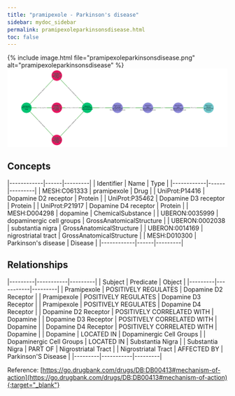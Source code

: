 ```yaml
---
title: "pramipexole - Parkinson's disease"
sidebar: mydoc_sidebar
permalink: pramipexoleparkinsonsdisease.html
toc: false 
---
```


{% include image.html file="pramipexoleparkinsonsdisease.png" alt="pramipexoleparkinsonsdisease" %}![Path Visualization](/images/pramipexoleparkinsonsdisease.png)

## Concepts

|------------|------|---------|
| Identifier | Name | Type    |
|------------|------|---------|
| MESH:C061333 | pramipexole | Drug |
| UniProt:P14416 | Dopamine D2 receptor | Protein |
| UniProt:P35462 | Dopamine D3 receptor | Protein |
| UniProt:P21917 | Dopamine D4 receptor | Protein |
| MESH:D004298 | dopamine | ChemicalSubstance |
| UBERON:0035999 | dopaminergic cell groups | GrossAnatomicalStructure |
| UBERON:0002038 | substantia nigra | GrossAnatomicalStructure |
| UBERON:0014169 | nigrostriatal tract | GrossAnatomicalStructure |
| MESH:D010300 | Parkinson's disease | Disease |
|------------|------|---------|

## Relationships

|---------|-----------|---------|
| Subject | Predicate | Object  |
|---------|-----------|---------|
| Pramipexole | POSITIVELY REGULATES | Dopamine D2 Receptor |
| Pramipexole | POSITIVELY REGULATES | Dopamine D3 Receptor |
| Pramipexole | POSITIVELY REGULATES | Dopamine D4 Receptor |
| Dopamine D2 Receptor | POSITIVELY CORRELATED WITH | Dopamine |
| Dopamine D3 Receptor | POSITIVELY CORRELATED WITH | Dopamine |
| Dopamine D4 Receptor | POSITIVELY CORRELATED WITH | Dopamine |
| Dopamine | LOCATED IN | Dopaminergic Cell Groups |
| Dopaminergic Cell Groups | LOCATED IN | Substantia Nigra |
| Substantia Nigra | PART OF | Nigrostriatal Tract |
| Nigrostriatal Tract | AFFECTED BY | Parkinson'S Disease |
|---------|-----------|---------|

Reference: [https://go.drugbank.com/drugs/DB:DB00413#mechanism-of-action](https://go.drugbank.com/drugs/DB:DB00413#mechanism-of-action){:target="_blank"}